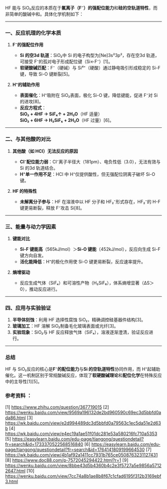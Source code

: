 HF 能与 SiO₂反应的本质在于**氟离子（F⁻）的强配位能力**和**硅的空轨道特性**，而非简单的酸碱中和。具体化学机制如下：

---

### **一、反应机理的化学本质**
1. **F⁻的强配位作用**  
   - **Si 的空3d 轨道**：SiO₂中 Si 的电子构型为[Ne]3s²3p²，存在空3d 轨道，可接受 F⁻的孤对电子形成配位键（Si←F⁻）[1]。  
   - **软硬酸碱匹配**：F⁻（硬碱）与 Si⁴⁺（硬酸）通过静电吸引形成稳定的 Si-F 键，导致 Si-O 键断裂[5]。

2. **H⁺的辅助作用**  
   - **表面催化**：H⁺吸附在 SiO₂表面，极化 Si-O 键，降低键能，促进 F⁻对 Si 的进攻[8]。  
   - **反应方程式**：  
     **SiO₂ + 4HF → SiF₄↑ + 2H₂O**（HF 适量）  
     **SiO₂ + 6HF → H₂SiF₆ + 2H₂O**（HF 过量）[6]。

---

### **二、与其他酸的对比**
1. **其他酸（如 HCl）无法反应的原因**  
   - **Cl⁻配位能力弱**：Cl⁻离子半径大（181pm）、电负性低（3.0），无法有效与 Si 的3d 轨道结合。  
   - **H⁺单一作用不足**：HCl 中 H⁺仅提供酸性，但无强配位阴离子破坏 Si-O 键。

1. **HF 的特殊性**  
   - **未解离分子参与**：HF 在溶液中以 HF 分子和 HF₂⁻形式存在，HF₂⁻的 H-F 键更易断裂，释放 F⁻攻击 Si[8]。

---

### **三、能量与动力学因素**
1. **键能对比**  
   - **Si-F 键能高**（565kJ/mol）＞**Si-O 键能**（452kJ/mol），反应向生成 Si-F 键方向自发。  
   - **活化能降低**：H⁺的极化作用使 Si-O 键更易断裂，反应速率提升。

2. **熵增驱动**  
   - 反应生成气体（SiF₄）和可溶性产物（H₂SiF₆），体系熵增显著（ΔS＞0），推动反应进行。

---

### **四、应用与实验验证**
1. **半导体刻蚀**：利用 HF 选择性腐蚀 SiO₂，精确调控硅基器件结构[3]。  
2. **玻璃加工**：HF 溶解 SiO₂制备毛化玻璃表面或光纤[3]。  
3. **实验现象**：SiO₂与 HF 反应释放气体（SiF₄），溶液逐渐澄清，验证反应进行。

---

### **总结**
HF 与 SiO₂反应的核心是**F⁻的配位能力**与**Si 的空轨道特性**协同作用，而 H⁺起辅助催化。这一机制区别于常规酸碱反应，体现了**软硬酸碱理论**和**配位化学**在特殊反应中的主导性[1][5]。

### 参考资料 ：
[1] https://www.zhihu.com/question/367719015
[2] https://wenku.baidu.com/view/9569a196132de2bd960590c69ec3d5bbfd0ada86.html
[3] https://wk.baidu.com/view/e2d994489dc3d5bbfd0a79563c1ec5da51e2d63b
[4] https://wk.baidu.com/view/e4ec19a1ae51f01dc281e53a580216fc710a5353
[5] https://easylearn.baidu.com/edu-page/tiangong/questiondetail?fr=search&id=1733370522568516840
[6] https://easylearn.baidu.com/edu-page/tiangong/questiondetail?fr=search&id=1764141809199664530
[7] https://wk.baidu.com/view/4b1af92a1411cc7931b765ce0508763231127431
[8] https://www.doc88.com/p-7572045294422.html?r=1
[9] https://wenku.baidu.com/view/8bbe43d5b4360b4c2e3f5727a5e9856a57122647.html
[10] https://wenku.baidu.com/view/7cc74a8b1ae8b8f67c1cfad6195f312b3169ebf3.html